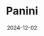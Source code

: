 ---
title: Panini
fulltitle: Panini
date: 2024-12-02
tags:
- 2024
characters:
- tzipora
categories:
- comics
keywords:
- 2024
rgb: 230, 108, 98
url: /stories/panini/
image: /images/fullres/panini.jpg
caption: So glad that now that we've got all those boring machines out of the way, we can return to regular programming -- just Tzipora fucking around.
---